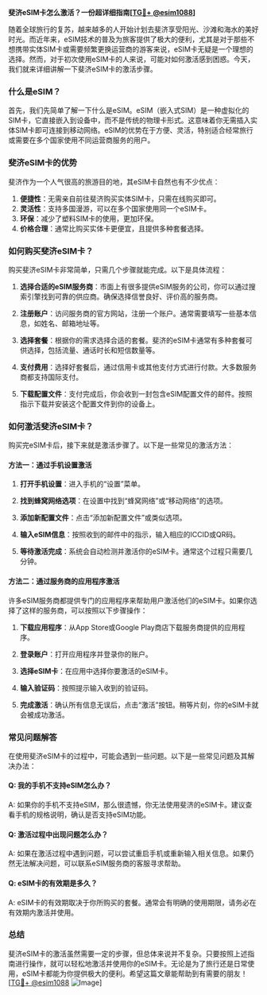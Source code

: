 **斐济eSIM卡怎么激活？一份超详细指南[[TG💪+ @esim1088](https://t.me/s/esim1088)]**

随着全球旅行的复苏，越来越多的人开始计划去斐济享受阳光、沙滩和海水的美好时光。而近年来，eSIM技术的普及为旅客提供了极大的便利，尤其是对于那些不想携带实体SIM卡或需要频繁更换运营商的游客来说，eSIM卡无疑是一个理想的选择。然而，对于初次使用eSIM卡的人来说，可能对如何激活感到困惑。今天，我们就来详细讲解一下斐济eSIM卡的激活步骤。

### 什么是eSIM？

首先，我们先简单了解一下什么是eSIM。eSIM（嵌入式SIM）是一种虚拟化的SIM卡，它直接嵌入到设备中，而不是传统的物理卡形式。这意味着你无需插入实体SIM卡即可连接到移动网络。eSIM的优势在于方便、灵活，特别适合经常旅行或需要在多个国家使用不同运营商服务的用户。

### 斐济eSIM卡的优势

斐济作为一个人气很高的旅游目的地，其eSIM卡自然也有不少优点：

1. **便捷性**：无需亲自前往斐济购买实体SIM卡，只需在线购买即可。
2. **灵活性**：支持多国漫游，可以在多个国家使用同一个eSIM卡。
3. **环保**：减少了塑料SIM卡的使用，更加环保。
4. **价格合理**：通常比购买实体卡更便宜，且提供多种套餐选择。

### 如何购买斐济eSIM卡？

购买斐济eSIM卡非常简单，只需几个步骤就能完成。以下是具体流程：

1. **选择合适的eSIM服务商**：市面上有很多提供eSIM服务的公司，你可以通过搜索引擎找到可靠的供应商。确保选择信誉良好、评价高的服务商。
   
2. **注册账户**：访问服务商的官方网站，注册一个账户。通常需要填写一些基本信息，如姓名、邮箱地址等。

3. **选择套餐**：根据你的需求选择合适的套餐。斐济的eSIM卡通常有多种套餐可供选择，包括流量、通话时长和短信数量等。

4. **支付费用**：选择好套餐后，通过信用卡或其他支付方式进行付款。大多数服务商都支持国际支付。

5. **下载配置文件**：支付完成后，你会收到一封包含eSIM配置文件的邮件。按照指示下载并安装这个配置文件到你的设备上。

### 如何激活斐济eSIM卡？

购买完eSIM卡后，接下来就是激活步骤了。以下是一些常见的激活方法：

#### 方法一：通过手机设置激活

1. **打开手机设置**：进入手机的“设置”菜单。

2. **找到蜂窝网络选项**：在设置中找到“蜂窝网络”或“移动网络”的选项。

3. **添加新配置文件**：点击“添加新配置文件”或类似选项。

4. **输入eSIM信息**：按照收到的邮件中的指示，输入相应的ICCID或QR码。

5. **等待激活完成**：系统会自动检测并激活你的eSIM卡。通常这个过程只需要几分钟。

#### 方法二：通过服务商的应用程序激活

许多eSIM服务商都提供专门的应用程序来帮助用户激活他们的eSIM卡。如果你选择了这样的服务商，可以按照以下步骤操作：

1. **下载应用程序**：从App Store或Google Play商店下载服务商提供的应用程序。

2. **登录账户**：打开应用程序并登录你的账户。

3. **选择eSIM卡**：在应用中选择你要激活的eSIM卡。

4. **输入验证码**：按照提示输入收到的验证码。

5. **完成激活**：确认所有信息无误后，点击“激活”按钮。稍等片刻，你的eSIM卡就会被成功激活。

### 常见问题解答

在使用斐济eSIM卡的过程中，可能会遇到一些问题。以下是一些常见问题及其解决办法：

#### Q: 我的手机不支持eSIM怎么办？

A: 如果你的手机不支持eSIM，那么很遗憾，你无法使用斐济的eSIM卡。建议查看手机的规格说明，确认是否支持eSIM功能。

#### Q: 激活过程中出现问题怎么办？

A: 如果在激活过程中遇到问题，可以尝试重启手机或重新输入相关信息。如果仍然无法解决问题，可以联系eSIM服务商的客服寻求帮助。

#### Q: eSIM卡的有效期是多久？

A: eSIM卡的有效期取决于你所购买的套餐。通常会有明确的使用期限，请务必在有效期内激活并使用。

### 总结

斐济eSIM卡的激活虽然需要一定的步骤，但总体来说并不复杂。只要按照上述指南进行操作，就可以轻松地激活并使用你的eSIM卡。无论是为了旅行还是日常使用，eSIM卡都能为你提供极大的便利。希望这篇文章能帮助到有需要的朋友！[[TG💪+ @esim1088](https://t.me/s/esim1088) ![Image](https://i.postimg.cc/4NQfJmqS/Snipaste-2025-05-13-00-14-12.png)]